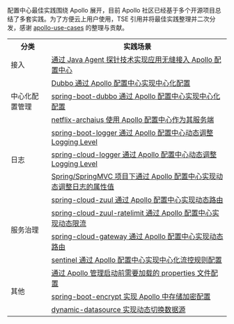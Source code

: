 配置中心最佳实践围绕 Apollo 展开，目前 Apollo 社区已经基于多个开源项目总结了多套实践。为了方便云上用户使用，TSE 引用并将最佳实践整理并二次分发，感谢 [apollo-use-cases](https://github.com/ctripcorp/apollo-use-cases) 的整理与贡献。
<table>
<tr>
<th>分类</th>
<th>实践场景</th>
</tr>
<tr>
<td>接入</td>
<td><a href="https://cloud.tencent.com/document/product/1364/58889">通过 Java Agent 探针技术实现应用无缝接入 Apollo 配置中心</a></td>
</tr>
<tr>
<td rowspan="3">中心化配置管理</td>
<td><a href="https://cloud.tencent.com/document/product/1364/58891">Dubbo 通过 Apollo 配置中心实现中心化配置</a></td>
</tr>
<tr>
<td><a href="https://cloud.tencent.com/document/product/1364/58894">spring-boot-dubbo 通过 Apollo 配置中心实现中心化配置</a></td>
</tr>
<tr>
<td><a href="https://cloud.tencent.com/document/product/1364/58892">netflix-archaius 使用 Apollo 配置中心作为其服务端</a></td>
</tr>
<tr>
<td rowspan="3">日志</td>
<td><a href="https://cloud.tencent.com/document/product/1364/58881">spring-boot-logger 通过 Apollo 配置中心动态调整 Logging Level</a></td>
</tr>
<tr>
<td><a href="https://cloud.tencent.com/document/product/1364/58883">spring-cloud-logger 通过 Apollo 配置中心动态调整 Logging Level</a></td>
</tr>
<tr>
<td><a href="https://cloud.tencent.com/document/product/1364/58886">Spring/SpringMVC 项目下通过 Apollo 配置中心实现动态调整日志的属性值</a></td>
</tr>
<tr>
<td rowspan="4">服务治理</td>
<td><a href="https://cloud.tencent.com/document/product/1364/58884">spring-cloud-zuul 通过 Apollo 配置中心实现动态路由</a></td>
</tr>
<tr>
<td><a href="https://cloud.tencent.com/document/product/1364/58885">spring-cloud-zuul-ratelimit 通过 Apollo 配置中心实现动态限流</a></td>
</tr>
<tr>
<td><a href="https://cloud.tencent.com/document/product/1364/58882">spring-cloud-gateway 通过 Apollo 配置中心实现动态路由</a></td>
</tr>
<tr>
<td><a href="https://cloud.tencent.com/document/product/1364/58893">sentinel 通过 Apollo 配置中心实现中心化流控规则配置</a></td>
</tr>
<tr>
<td rowspan="3">其他</td>
<td><a href="https://cloud.tencent.com/document/product/1364/58887">通过 Apollo 管理启动前需要加载的 properties 文件配置</a></td>
</tr>
<tr>
<td><a href="https://cloud.tencent.com/document/product/1364/58880">spring-boot-encrypt 实现 Apollo 中存储加密配置</a></td>
</tr>
<tr>
<td><a href="https://cloud.tencent.com/document/product/1364/58890">dynamic-datasource 实现动态切换数据源</a></td>
</tr>
</table>
